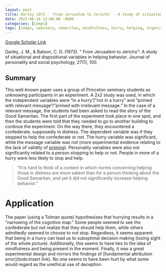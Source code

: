 ```yaml
---
layout: post
title: Darley 1973 - 'From Jerusalem to Jericho' - A study of situational and dispositional variables in helping behavior
date: 2022-06-16 12:00:00 -0600
categories: [Comps]
tags: [comps, seminary, samaritan, mindfulness, hurry, helping, organizational citizenship behavior, fundamental attribution error, great paper]
---
```

[Google Scholar Link](https://scholar.google.com/scholar?hl=en&as_sdt=0%2C45&q=from+jerusalem+to+jericho&btnG=)

Darley, J. M., & Batson, C. D. (1973). " From Jerusalem to Jericho": A study of situational and dispositional variables in helping behavior. Journal of personality and social psychology, 27(1), 100.

## Summary
This well-known paper uses a group of Princeton seminary students as unknowing participants in an experiment.  A 2x2 study was used, in which the independent variables were “in a hurry”/”not in a hurry” and “primed with relevant message”/”primed with irrelevant message.”  In the case of a relevant message, the students had been asked to read the story of the Good Samaritan.  The first part of the experiment took place in one spot, and then the students were told that they needed to go to another building to continue the experiment.  On the way there, they encountered a confederate, supposedly in distress.  The dependent variable was if they stopped to help the confederate or not.  The hurry variable was significant, while the message variable was not (more experimental evidence relating to the lack of validity of [priming](https://www.nature.com/articles/nature.2012.11535)).  Personality variables were also not significantly related to a person stopping to help or not.  People in more of a hurry were less likely to stop and help.

> “It is hard to think of a context in which norms concerning helping those in distress are more salient than for a person thinking about the Good Samaritan, and yet it did not significantly increase helping behavior.”

# Application
The paper (using a Tolman quote) hypothesizes that hurrying results in a “narrowing of the cognitive map.”  Some people seemed to see the confederate but not realize that they should help them, while others admittedly seemed to choose to not stop.  Regardless, it seems apparent that being in a hurry can lead us to suboptimal decision making (losing sight of the whole picture).  Additionally, this seems to have ties to the idea of mindfulness and being present in the moment.  Finally, it was a great experimental design and mirrors the findings of [fundamental attribution error](todo:insert link).  No one seems to have been hurt by what some would regard as the unethical use of deception.